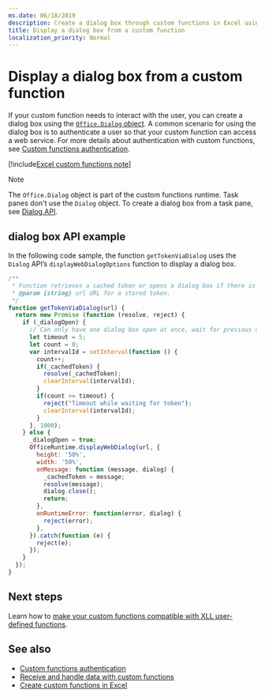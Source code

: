 ```yaml
---
ms.date: 06/18/2019
description: Create a dialog box through custom functions in Excel using JavaScript.
title: Display a dialog box from a custom function
localization_priority: Normal
---
```

# Display a dialog box from a custom function

If your custom function needs to interact with the user, you can create a dialog box using the [`Office.Dialog` object](/javascript/api/office-runtime/officeruntime.dialog). A common scenario for using the dialog box is to authenticate a user so that your custom function can access a web service. For more details about authentication with custom functions, see [Custom functions authentication](./custom-functions-authentication.md).

[!include[Excel custom functions note](../includes/excel-custom-functions-note.md)]

>[!NOTE]
> The `Office.Dialog` object is part of the custom functions runtime. Task panes don't use the `Dialog` object. To create a dialog box from a task pane, see [Dialog API](/office/dev/add-ins/develop/dialog-api-in-office-add-ins).

## dialog box API example

In the following code sample, the function `getTokenViaDialog` uses the `Dialog` API’s `displayWebDialogOptions` function to display a dialog box.

```js
/**
 * Function retrieves a cached token or opens a dialog box if there is no saved token. Note that this is not a sufficient example of authentication but is intended to show the capabilities of the Dialog object.
 * @param {string} url URL for a stored token.
 */
function getTokenViaDialog(url) {
  return new Promise (function (resolve, reject) {
    if (_dialogOpen) {
      // Can only have one dialog box open at once, wait for previous dialog box's token
      let timeout = 5;
      let count = 0;
      var intervalId = setInterval(function () {
        count++;
        if(_cachedToken) {
          resolve(_cachedToken);
          clearInterval(intervalId);
        }
        if(count >= timeout) {
          reject("Timeout while waiting for token");
          clearInterval(intervalId);
        }
      }, 1000);
    } else {
      _dialogOpen = true;
      OfficeRuntime.displayWebDialog(url, {
        height: '50%',
        width: '50%',
        onMessage: function (message, dialog) {
          _cachedToken = message;
          resolve(message);
          dialog.close();
          return;
        },
        onRuntimeError: function(error, dialog) {
          reject(error);
        },
      }).catch(function (e) {
        reject(e);
      });
    }
  });
}
```

## Next steps
Learn how to [make your custom functions compatible with XLL user-defined functions](make-custom-functions-compatible-with-xll-udf.md).

## See also

* [Custom functions authentication](custom-functions-authentication.md)
* [Receive and handle data with custom functions](custom-functions-web-reqs.md)
* [Create custom functions in Excel](custom-functions-overview.md)
